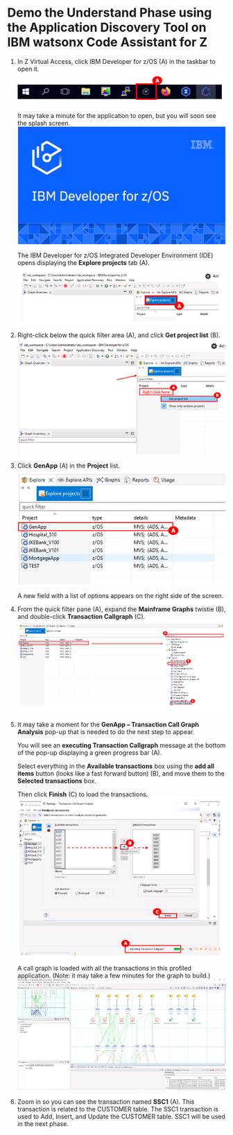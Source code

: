 # Demo the Understand Phase using the Application Discovery Tool on IBM watsonx Code Assistant for Z 
1. In Z Virtual Access, click IBM Developer for z/OS (A) in the taskbar to open it.
   ![](images/taskbar1.png)

   It may take a minute for the application to open, but you will soon see the splash screen.
   ![](images/splash.png)

   The IBM Developer for z/OS Integrated Developer Environment (IDE) opens displaying the **Explore projects** tab (A).
   ![](images/explorprojects1.png)

2. Right-click below the quick filter area (A), and click **Get project list** (B).
   ![](images/getprojlist.png)

3. Click **GenApp** (A) in the **Project** list.
   ![](images/GenApp.png)

   A new field with a list of options appears on the right side of the screen.

4. From the quick filter pane (A), expand the **Mainframe Graphs** twistie (B), and double-click **Transaction Callgraph** (C).
   ![](images/transactioncallgraph.png)

5. It may take a moment for the **GenApp – Transaction Call Graph Analysis** pop-up that is needed to do the next step to appear. 
   
   You will see an **executing Transaction Callgraph** message at the bottom of the pop-up displaying a green progress bar (A). 

   Select everything in the **Available transactions** box using the **add all items** button (looks like a fast forward button) (B), and move them to the **Selected transactions** box.
   
   Then click **Finish** (C) to load the transactions.
   ![](images/GenApp-selecttransactions.png)

   A call graph is loaded with all the transactions in this profiled application. (Note: it may take a few minutes for the graph to build.)
   ![](images/callgraph.png)

8. Zoom in so you can see the transaction named **SSC1** (A). This transaction is related to the CUSTOMER table. The SSC1 transaction is used to Add, Insert, and Update the CUSTOMER table. SSC1 will be used in the next phase.


